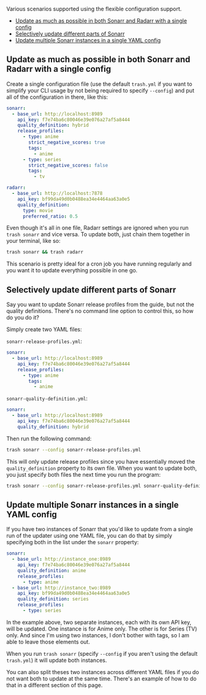 Various scenarios supported using the flexible configuration support.

- [Update as much as possible in both Sonarr and Radarr with a single config](#update-as-much-as-possible-in-both-sonarr-and-radarr-with-a-single-config)
- [Selectively update different parts of Sonarr](#selectively-update-different-parts-of-sonarr)
- [Update multiple Sonarr instances in a single YAML config](#update-multiple-sonarr-instances-in-a-single-yaml-config)

## Update as much as possible in both Sonarr and Radarr with a single config

Create a single configuration file (use the default `trash.yml` if you want to simplify your CLI
usage by not being required to specify `--config`) and put all of the configuration in there, like
this:

```yml
sonarr:
  - base_url: http://localhost:8989
    api_key: f7e74ba6c80046e39e076a27af5a8444
    quality_definition: hybrid
    release_profiles:
      - type: anime
        strict_negative_scores: true
        tags:
          - anime
      - type: series
        strict_negative_scores: false
        tags:
          - tv

radarr:
  - base_url: http://localhost:7878
    api_key: bf99da49d0b0488ea34e4464aa63a0e5
    quality_definition:
      type: movie
      preferred_ratio: 0.5
```

Even though it's all in one file, Radarr settings are ignored when you run `trash sonarr` and vice
versa. To update both, just chain them together in your terminal, like so:

```bash
trash sonarr && trash radarr
```

This scenario is pretty ideal for a cron job you have running regularly and you want it to update
everything possible in one go.

## Selectively update different parts of Sonarr

Say you want to update Sonarr release profiles from the guide, but not the quality definitions.
There's no command line option to control this, so how do you do it?

Simply create two YAML files:

`sonarr-release-profiles.yml`:

```yml
sonarr:
  - base_url: http://localhost:8989
    api_key: f7e74ba6c80046e39e076a27af5a8444
    release_profiles:
      - type: anime
        tags:
          - anime
```

`sonarr-quality-definition.yml`:

```yml
sonarr:
  - base_url: http://localhost:8989
    api_key: f7e74ba6c80046e39e076a27af5a8444
    quality_definition: hybrid
```

Then run the following command:

```bash
trash sonarr --config sonarr-release-profiles.yml
```

This will only update release profiles since you have essentially moved the `quality_definition`
property to its own file. When you want to update both, you just specify both files the next time
you run the program:

```bash
trash sonarr --config sonarr-release-profiles.yml sonarr-quality-definition.yml
```

## Update multiple Sonarr instances in a single YAML config

If you have two instances of Sonarr that you'd like to update from a single run of the updater using
one YAML file, you can do that by simply specifying both in the list under the `sonarr` property:

```yml
sonarr:
  - base_url: http://instance_one:8989
    api_key: f7e74ba6c80046e39e076a27af5a8444
    quality_definition: anime
    release_profiles:
      - type: anime
  - base_url: http://instance_two:8989
    api_key: bf99da49d0b0488ea34e4464aa63a0e5
    quality_definition: series
    release_profiles:
      - type: series
```

In the example above, two separate instances, each with its own API key, will be updated. One
instance is for Anime only. The other is for Series (TV) only. And since I'm using two instances, I
don't bother with tags, so I am able to leave those elements out.

When you run `trash sonarr` (specify `--config` if you aren't using the default `trash.yml`) it will
update both instances.

You can also split theses two instances across different YAML files if you do not want both to
update at the same time. There's an example of how to do that in a different section of this page.
